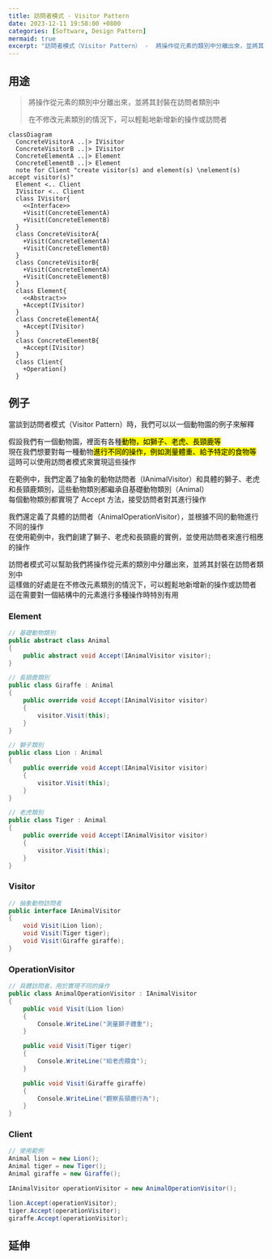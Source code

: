 ```yaml
---
title: 訪問者模式 - Visitor Pattern
date: 2023-12-11 19:58:00 +0800
categories: [Software, Design Pattern]
mermaid: true
excerpt: "訪問者模式（Visitor Pattern） -  將操作從元素的類別中分離出來，並將其封裝在訪問者類別中"
---
```


## 用途

> 將操作從元素的類別中分離出來，並將其封裝在訪問者類別中
>
> 在不修改元素類別的情況下，可以輕鬆地新增新的操作或訪問者

```mermaid
classDiagram
  ConcreteVisitorA ..|> IVisitor
  ConcreteVisitorB ..|> IVisitor
  ConcreteElementA ..|> Element
  ConcreteElementB ..|> Element
  note for Client "create visitor(s) and element(s) \nelement(s) accept visitor(s)"
  Element <.. Client
  IVisitor <.. Client
  class IVisitor{
    <<Interface>>
    +Visit(ConcreteElementA)
    +Visit(ConcreteElementB)
  }
  class ConcreteVisitorA{
    +Visit(ConcreteElementA)
    +Visit(ConcreteElementB)
  }
  class ConcreteVisitorB{
    +Visit(ConcreteElementA)
    +Visit(ConcreteElementB)
  }
  class Element{
    <<Abstract>>
    +Accept(IVisitor)
  }
  class ConcreteElementA{
    +Accept(IVisitor)
  }
  class ConcreteElementB{
    +Accept(IVisitor)
  }
  class Client{
    +Operation()
  }
```

## 例子

當談到訪問者模式（Visitor Pattern）時，我們可以以一個動物園的例子來解釋<br>

假設我們有一個動物園，裡面有各種<mark>動物，如獅子、老虎、長頸鹿等</mark><br>
現在我們想要對每一種動物<mark>進行不同的操作，例如測量體重、給予特定的食物等</mark><br>
這時可以使用訪問者模式來實現這些操作<br>

在範例中，我們定義了抽象的動物訪問者（IAnimalVisitor）和具體的獅子、老虎和長頸鹿類別，這些動物類別都繼承自基礎動物類別（Animal）<br>
每個動物類別都實現了 Accept 方法，接受訪問者對其進行操作<br>

我們還定義了具體的訪問者（AnimalOperationVisitor），並根據不同的動物進行不同的操作<br>
在使用範例中，我們創建了獅子、老虎和長頸鹿的實例，並使用訪問者來進行相應的操作<br>

訪問者模式可以幫助我們將操作從元素的類別中分離出來，並將其封裝在訪問者類別中<br>
這樣做的好處是在不修改元素類別的情況下，可以輕鬆地新增新的操作或訪問者<br>
這在需要對一個結構中的元素進行多種操作時特別有用<br>

### Element

```cs
// 基礎動物類別
public abstract class Animal
{
    public abstract void Accept(IAnimalVisitor visitor);
}
```

```cs
// 長頸鹿類別
public class Giraffe : Animal
{
    public override void Accept(IAnimalVisitor visitor)
    {
        visitor.Visit(this);
    }
}
```

```cs
// 獅子類別
public class Lion : Animal
{
    public override void Accept(IAnimalVisitor visitor)
    {
        visitor.Visit(this);
    }
}
```

```cs
// 老虎類別
public class Tiger : Animal
{
    public override void Accept(IAnimalVisitor visitor)
    {
        visitor.Visit(this);
    }
}
```

### Visitor

```cs
// 抽象動物訪問者
public interface IAnimalVisitor
{
    void Visit(Lion lion);
    void Visit(Tiger tiger);
    void Visit(Giraffe giraffe);
}
```

### OperationVisitor

```cs
// 具體訪問者，用於實現不同的操作
public class AnimalOperationVisitor : IAnimalVisitor
{
    public void Visit(Lion lion)
    {
        Console.WriteLine("測量獅子體重");
    }

    public void Visit(Tiger tiger)
    {
        Console.WriteLine("給老虎餵食");
    }

    public void Visit(Giraffe giraffe)
    {
        Console.WriteLine("觀察長頸鹿行為");
    }
}
```

### Client

```cs
// 使用範例
Animal lion = new Lion();
Animal tiger = new Tiger();
Animal giraffe = new Giraffe();

IAnimalVisitor operationVisitor = new AnimalOperationVisitor();

lion.Accept(operationVisitor);
tiger.Accept(operationVisitor);
giraffe.Accept(operationVisitor);
```

## 延伸
